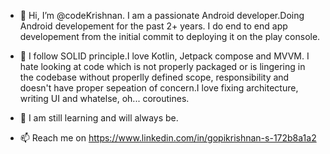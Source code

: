 - 👋 Hi, I’m @codeKrishnan. I am a passionate Android developer.Doing Android developement for the past 2+ years. I do end to end app developement from the initial commit to deploying it on the play console.

- 👀 I follow SOLID principle.I love Kotlin, Jetpack compose and MVVM. I hate looking at code which is not properly packaged or is lingering in the codebase without properlly defined scope, responsibility and doesn't have proper sepeation of concern.I love fixing architecture, writing UI and whatelse, oh... coroutines.
- 🌱 I am still learning and will always be.
- 📫 Reach me on https://www.linkedin.com/in/gopikrishnan-s-172b8a1a2

<!---
codeKrishnan/codeKrishnan is a ✨ special ✨ repository because its `README.md` (this file) appears on your GitHub profile.
You can click the Preview link to take a look at your changes.
--->
